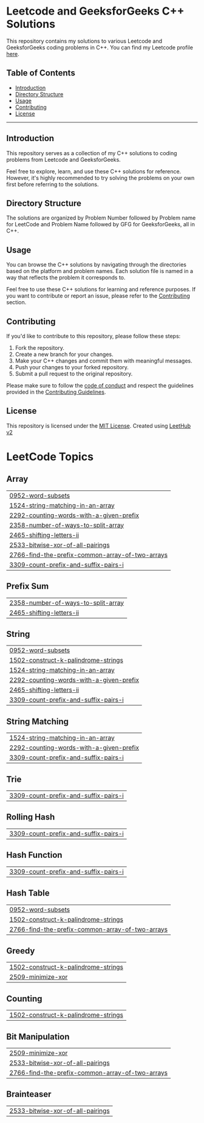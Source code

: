 # Leetcode and GeeksforGeeks C++ Solutions
This repository contains my solutions to various Leetcode and GeeksforGeeks coding problems in C++. You can find my Leetcode profile [here](https://leetcode.com/Dhvaniish/).

## Table of Contents

- [Introduction](#introduction)
- [Directory Structure](#directory-structure)
- [Usage](#usage)
- [Contributing](#contributing)
- [License](#license)

---

## Introduction

This repository serves as a collection of my C++ solutions to coding problems from Leetcode and GeeksforGeeks.

Feel free to explore, learn, and use these C++ solutions for reference. However, it's highly recommended to try solving the problems on your own first before referring to the solutions.

## Directory Structure

The solutions are organized by Problem Number followed by Problem name for LeetCode and Problem Name followed by GFG for GeeksforGeeks, all in C++.

## Usage

You can browse the C++ solutions by navigating through the directories based on the platform and problem names. Each solution file is named in a way that reflects the problem it corresponds to.

Feel free to use these C++ solutions for learning and reference purposes. If you want to contribute or report an issue, please refer to the [Contributing](#contributing) section.

## Contributing

If you'd like to contribute to this repository, please follow these steps:

1. Fork the repository.
2. Create a new branch for your changes.
3. Make your C++ changes and commit them with meaningful messages.
4. Push your changes to your forked repository.
5. Submit a pull request to the original repository.

Please make sure to follow the [code of conduct](CODE_OF_CONDUCT.md) and respect the guidelines provided in the [Contributing Guidelines](CONTRIBUTING.md).

## License

This repository is licensed under the [MIT License](LICENSE).
Created using [LeetHub v2](https://chrome.google.com/webstore/detail/leethub/aciombdipochlnkbpcbgdpjffcfdbggi/related)

<!---LeetCode Topics Start-->
# LeetCode Topics
## Array
|  |
| ------- |
| [0952-word-subsets](https://github.com/Dhvaniish/LeetCode/tree/master/0952-word-subsets) |
| [1524-string-matching-in-an-array](https://github.com/Dhvaniish/LeetCode/tree/master/1524-string-matching-in-an-array) |
| [2292-counting-words-with-a-given-prefix](https://github.com/Dhvaniish/LeetCode/tree/master/2292-counting-words-with-a-given-prefix) |
| [2358-number-of-ways-to-split-array](https://github.com/Dhvaniish/LeetCode/tree/master/2358-number-of-ways-to-split-array) |
| [2465-shifting-letters-ii](https://github.com/Dhvaniish/LeetCode/tree/master/2465-shifting-letters-ii) |
| [2533-bitwise-xor-of-all-pairings](https://github.com/Dhvaniish/LeetCode/tree/master/2533-bitwise-xor-of-all-pairings) |
| [2766-find-the-prefix-common-array-of-two-arrays](https://github.com/Dhvaniish/LeetCode/tree/master/2766-find-the-prefix-common-array-of-two-arrays) |
| [3309-count-prefix-and-suffix-pairs-i](https://github.com/Dhvaniish/LeetCode/tree/master/3309-count-prefix-and-suffix-pairs-i) |
## Prefix Sum
|  |
| ------- |
| [2358-number-of-ways-to-split-array](https://github.com/Dhvaniish/LeetCode/tree/master/2358-number-of-ways-to-split-array) |
| [2465-shifting-letters-ii](https://github.com/Dhvaniish/LeetCode/tree/master/2465-shifting-letters-ii) |
## String
|  |
| ------- |
| [0952-word-subsets](https://github.com/Dhvaniish/LeetCode/tree/master/0952-word-subsets) |
| [1502-construct-k-palindrome-strings](https://github.com/Dhvaniish/LeetCode/tree/master/1502-construct-k-palindrome-strings) |
| [1524-string-matching-in-an-array](https://github.com/Dhvaniish/LeetCode/tree/master/1524-string-matching-in-an-array) |
| [2292-counting-words-with-a-given-prefix](https://github.com/Dhvaniish/LeetCode/tree/master/2292-counting-words-with-a-given-prefix) |
| [2465-shifting-letters-ii](https://github.com/Dhvaniish/LeetCode/tree/master/2465-shifting-letters-ii) |
| [3309-count-prefix-and-suffix-pairs-i](https://github.com/Dhvaniish/LeetCode/tree/master/3309-count-prefix-and-suffix-pairs-i) |
## String Matching
|  |
| ------- |
| [1524-string-matching-in-an-array](https://github.com/Dhvaniish/LeetCode/tree/master/1524-string-matching-in-an-array) |
| [2292-counting-words-with-a-given-prefix](https://github.com/Dhvaniish/LeetCode/tree/master/2292-counting-words-with-a-given-prefix) |
| [3309-count-prefix-and-suffix-pairs-i](https://github.com/Dhvaniish/LeetCode/tree/master/3309-count-prefix-and-suffix-pairs-i) |
## Trie
|  |
| ------- |
| [3309-count-prefix-and-suffix-pairs-i](https://github.com/Dhvaniish/LeetCode/tree/master/3309-count-prefix-and-suffix-pairs-i) |
## Rolling Hash
|  |
| ------- |
| [3309-count-prefix-and-suffix-pairs-i](https://github.com/Dhvaniish/LeetCode/tree/master/3309-count-prefix-and-suffix-pairs-i) |
## Hash Function
|  |
| ------- |
| [3309-count-prefix-and-suffix-pairs-i](https://github.com/Dhvaniish/LeetCode/tree/master/3309-count-prefix-and-suffix-pairs-i) |
## Hash Table
|  |
| ------- |
| [0952-word-subsets](https://github.com/Dhvaniish/LeetCode/tree/master/0952-word-subsets) |
| [1502-construct-k-palindrome-strings](https://github.com/Dhvaniish/LeetCode/tree/master/1502-construct-k-palindrome-strings) |
| [2766-find-the-prefix-common-array-of-two-arrays](https://github.com/Dhvaniish/LeetCode/tree/master/2766-find-the-prefix-common-array-of-two-arrays) |
## Greedy
|  |
| ------- |
| [1502-construct-k-palindrome-strings](https://github.com/Dhvaniish/LeetCode/tree/master/1502-construct-k-palindrome-strings) |
| [2509-minimize-xor](https://github.com/Dhvaniish/LeetCode/tree/master/2509-minimize-xor) |
## Counting
|  |
| ------- |
| [1502-construct-k-palindrome-strings](https://github.com/Dhvaniish/LeetCode/tree/master/1502-construct-k-palindrome-strings) |
## Bit Manipulation
|  |
| ------- |
| [2509-minimize-xor](https://github.com/Dhvaniish/LeetCode/tree/master/2509-minimize-xor) |
| [2533-bitwise-xor-of-all-pairings](https://github.com/Dhvaniish/LeetCode/tree/master/2533-bitwise-xor-of-all-pairings) |
| [2766-find-the-prefix-common-array-of-two-arrays](https://github.com/Dhvaniish/LeetCode/tree/master/2766-find-the-prefix-common-array-of-two-arrays) |
## Brainteaser
|  |
| ------- |
| [2533-bitwise-xor-of-all-pairings](https://github.com/Dhvaniish/LeetCode/tree/master/2533-bitwise-xor-of-all-pairings) |
<!---LeetCode Topics End-->